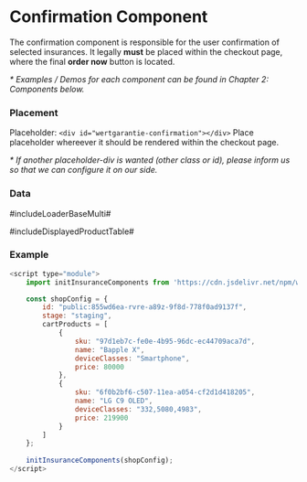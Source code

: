 # Confirmation Component

The confirmation component is responsible for the user confirmation of selected insurances. It legally __must__ be placed within the checkout page, where the final __order now__ button is located.

_* Examples / Demos for each component can be found in *Chapter 2: Components* below._


### Placement


Placeholder: ```<div id="wertgarantie-confirmation"></div>```
Place placeholder whereever it should be rendered within the checkout page.

_* If another placeholder-div is wanted (other class or id), please inform us so that we can configure it on our side._


### Data

#includeLoaderBaseMulti#

#includeDisplayedProductTable#

### Example
```js
<script type="module">
    import initInsuranceComponents from 'https://cdn.jsdelivr.net/npm/wertgarantie-component-loader@1/dist/wertgarantieLoader.min.js';

    const shopConfig = {
        id: "public:855wd6ea-rvre-a89z-9f8d-778f0ad9137f", 
        stage: "staging",
        cartProducts = [
            {
                sku: "97d1eb7c-fe0e-4b95-96dc-ec44709aca7d",
                name: "Bapple X",
                deviceClasses: "Smartphone",
                price: 80000
            },
            {
                sku: "6f0b2bf6-c507-11ea-a054-cf2d1d418205",
                name: "LG C9 OLED",
                deviceClasses: "332,5080,4983",
                price: 219900
            }
        ]
    };
    
    initInsuranceComponents(shopConfig);
</script>
```










